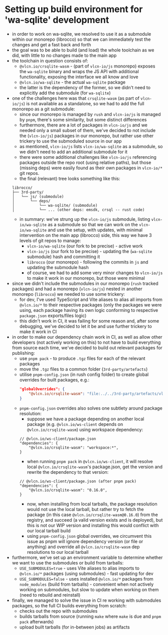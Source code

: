 # Setting up build environment for 'wa-sqlite' development

- in order to work on wa-sqlite, we resolved to use it as a submodule within our monorepo (librocco) so that we can immediately test the changes and get a fast back and forth
- the goal was to be able to build (and load) the whole toolchain as we did, with little to no changes made to the main app
- the toolchain in question consists of:
  - `@vlcn.io/crsqlite-wasm` - (part of `vlcn-io/js` monorepo) exposes the `wa-sqlite` binary and wraps the JS API with additional functionality, exposing the interface we all know and love
  - `@vlcn.io/wa-sqlite` - the actual `wa-sqlite` package
  - the latter is the dependency of the former, so we didn't need to explicitly add the submodule (for `wa-sqlite`)
- one of the challenges here was that `crsqlite-wasm` (as part of `vlcn-io/js`) is not available as a standalone, so we had to add the full monorepo as a git submodule:
  - since our monorepo is managed by `rush` and `vlcn-io/js` is managed by `pnpm`, there's some similarity, but some distinct differences
  - furthermore, there are a lot of packages in `vlcn-io/js` and we needed only a small subset of them, we've decided to not include the (`vlcn-io/js`) packages in our monorepo, but rather use other trickery to use the submoduled source in our app
  - as mentioned, `vlcn-io/js` lists `vlcn-io/wa-sqlite` as a submodule, so we didn't need to add an additional submodule for it
  - there were some additional challenges like `vlcn-io/js` referencing packages outside the repo root (using relative paths), but those (missing deps) were easily found as their own packages in `vlcn-io/*` git repos.
  - the final (relevant) tree looks something like this:
  ```
  librocco/
  ├── 3rd-party/
  │   └── js/ (submodule)
  │       └── deps/
  │           └── wa-sqlite/ (submodule)
  │           └── ... (other deps: emsdk, crsql -- rust code)
  ```
  - in summary: we've strung up the `vlcn-io/js` submodule, listing `vlcn-io/wa-sqlite` as a submodule so that we can work on the `vlcn-io/wa-sqlite` and use the setup, with updates, with minimal intervention on the main app (librocco) side, this way we have 3 levels of git repos to manage:
    - `vlcn-io/wa-sqlite` (our fork to be precise) - active work
	- `vlcn-io/js` (our fork to be precise) - updating the (`wa-sqlite` submodule) hash and committing it
	- `librocco` (our monorepo) - following the commits in `js` and updating the submodule hash
	- of course, we had to add some very minor changes to `vlcn-io/js` to make it work in our monorepo, but those were minimal
- since we didn't include the submodules in our monorepo (`rush` tracked packages) and had a monorepo (`vlcn-io/js`) nested in another monorepo (`librocco`) we needed to use some trickery:
  - for dev, I've used TypeScript and Vite aliases to alias all imports from `@vlcn.io/*` to their respective packages (only the packages we were using, each package having its own logic conforming to respective `package.json` exports/files logic)
  - this didn't work in CI, it was failing for some reason and, after some debugging, we've decided to let it be and use further trickery to make it work in CI
- in order to make our dependency chain work in CI, as well as allow other developers (not actively working on this) to not have to build everything from source each time, we've decided to build out relevant packages for publishing:
  - use `pnpm pack` - to produce `.tgz` files for each of the relevant packages
  - move the `.tgz` files to a common folder (`3rd-party/artefacts`)
  - utilise `pnpm-config.json` (in rush config folder) to create global overrides for built packages, e.g.:
    ```json
	"globalOverrides": {
		"@vlcn.io/crsqlite-wasm": "file:../../3rd-party/artefacts/vlcn.io-crsqlite-wasm-0.16.0.tgz",
	}
	```
  - `pnpm-config.json` overrides also solves one subtlety around package resolution:
    - suppose we have a package depending on another local package (e.g. `@vlcn.io/ws-client` depends on `@vlcn.io/crsqlite-wasm`) using workspace dependency:
    ```jsonc
	// @vlcn.io/ws-client/package.json
	"dependencies": {
		"@vlcn.io/crsqlite-wasm": "workspace:*",
	}
	```
	- when running `pnpm pack` in `@vlcn.io/ws-client`, it will resolve local `@vlcn.io/crsqlite-wasm`'s package.json, get the version and rewrite the dependency to that version:
	```jsonc
	// @vlcn.io/ws-client/package.json (after pnpm pack)
	"dependencies": {
		"@vlcn.io/crsqlite-wasm": "0.16.0",
	}
	```
	- now, when installing from local tarballs, the package resolution would not use the local tarball, but rather try to fetch the package (in this case `@vlcn.io/crsqlite-wasm@0.16.0`) from the registry, and succeed (a valid version exists and is deployed), but this is not our WIP version and installing this would conflict with our local tarball build
	- using `pnpm-config.json` global overrides, we circumvent this issue as pnpm will ignore dependency version (or file or anything) and override all `@vlcn.io/crsqlite-wasm` dep resolutions to our local tarball
- furthermore, we've set up an environment variable to determine whether we want to use the submodules or build from tarballs:
	- `USE_SUBMODULES=true` - uses Vite aliases to alias imports to `@vlcn.io/*` packages (using submodules) - fast updating for dev
	- `USE_SUBMODULES=false` - uses installed `@vlcn.io/*` packages from `node_modules` (build from tarballs) - convenient when not actively working on submodules, but slow to update when working on them (need to rebuild and reinstall)
- finally, we managed to solve the issue in CI re working with submodules packages, so the full CI builds everything from scratch:
  - checks out the repo with submodules
  - builds tarballs from source (running `make` where `make` is due and `pnpm pack` afterwards)
  - upload built tarballs (for in-between jobs) as artifacts





